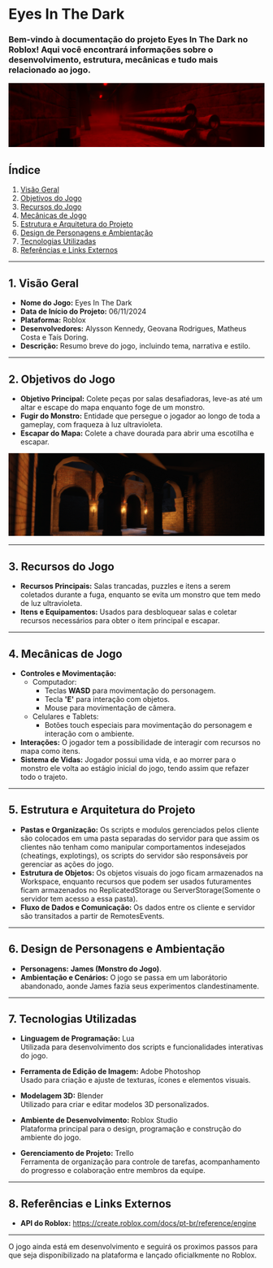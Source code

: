 # Eyes In The Dark

### Bem-vindo à documentação do projeto **Eyes In The Dark** no Roblox! Aqui você encontrará informações sobre o desenvolvimento, estrutura, mecânicas e tudo mais relacionado ao jogo.

<img src="Visuals/Red-Room.png">

## Índice

1. [Visão Geral](#1-visão-geral)
2. [Objetivos do Jogo](#2-objetivos-do-jogo)
3. [Recursos do Jogo](#3-recursos-do-jogo)
4. [Mecânicas de Jogo](#4-mecânicas-de-jogo)
5. [Estrutura e Arquitetura do Projeto](#5-estrutura-e-arquitetura-do-projeto)
6. [Design de Personagens e Ambientação](#6-design-de-personagens-e-ambientação)
7. [Tecnologias Utilizadas](#7-tecnologias-utilizadas)
8. [Referências e Links Externos](#8-referências-e-links-externos)

---

## 1. Visão Geral

- **Nome do Jogo:** Eyes In The Dark
- **Data de Início do Projeto:** 06/11/2024
- **Plataforma:** Roblox
- **Desenvolvedores:** Alysson Kennedy, Geovana Rodrigues, Matheus Costa e Taís Doring.
- **Descrição:** Resumo breve do jogo, incluindo tema, narrativa e estilo.

---

## 2. Objetivos do Jogo

- **Objetivo Principal:** Colete peças por salas desafiadoras, leve-as até um altar e escape do mapa enquanto foge de um monstro.
- **Fugir do Monstro:** Entidade que persegue o jogador ao longo de toda a gameplay, com fraqueza à luz ultravioleta.
- **Escapar do Mapa:** Colete a chave dourada para abrir uma escotilha e escapar.

<img src="Visuals/Medieval-Yard.png">

---

## 3. Recursos do Jogo

- **Recursos Principais:** Salas trancadas, puzzles e itens a serem coletados durante a fuga, enquanto se evita um monstro que tem medo de luz ultravioleta.
- **Itens e Equipamentos:** Usados para desbloquear salas e coletar recursos necessários para obter o item principal e escapar.

---

## 4. Mecânicas de Jogo

- **Controles e Movimentação:**
  - Computador:
    - Teclas **WASD** para movimentação do personagem.
    - Tecla **'E'** para interação com objetos.
    - Mouse para movimentação de câmera.
  - Celulares e Tablets:
    - Botões touch especiais para movimentação do personagem e interação com o ambiente.
- **Interações:** O jogador tem a possibilidade de interagir com recursos no mapa como itens.
- **Sistema de Vidas:** Jogador possui uma vida, e ao morrer para o monstro ele volta ao estágio inicial do jogo, tendo assim que refazer todo o trajeto.

---

## 5. Estrutura e Arquitetura do Projeto

- **Pastas e Organização:** Os scripts e modulos gerenciados pelos cliente são colocados em uma pasta separadas do servidor para que assim os clientes não tenham como manipular comportamentos indesejados (cheatings, explotings), os scripts do servidor são responsáveis por gerenciar as ações do jogo.
- **Estrutura de Objetos:** Os objetos visuais do jogo ficam armazenados na Workspace, enquanto recursos que podem ser usados futuramentes ficam armazenados no ReplicatedStorage ou ServerStorage(Somente o servidor tem acesso a essa pasta).
- **Fluxo de Dados e Comunicação:** Os dados entre os cliente e servidor são transitados a partir de RemotesEvents.

---

## 6. Design de Personagens e Ambientação

- **Personagens:** **James (Monstro do Jogo)**.
- **Ambientação e Cenários:** O jogo se passa em um laborátorio abandonado, aonde James fazia seus experimentos clandestinamente.

---

## 7. Tecnologias Utilizadas

- **Linguagem de Programação:** Lua  
  Utilizada para desenvolvimento dos scripts e funcionalidades interativas do jogo.

- **Ferramenta de Edição de Imagem:** Adobe Photoshop  
  Usado para criação e ajuste de texturas, ícones e elementos visuais.

- **Modelagem 3D:** Blender  
  Utilizado para criar e editar modelos 3D personalizados.

- **Ambiente de Desenvolvimento:** Roblox Studio  
  Plataforma principal para o design, programação e construção do ambiente do jogo.

- **Gerenciamento de Projeto:** Trello  
  Ferramenta de organização para controle de tarefas, acompanhamento do progresso e colaboração entre membros da equipe.

---

## 8. Referências e Links Externos

- **API do Roblox:** https://create.roblox.com/docs/pt-br/reference/engine
  
---

O jogo ainda está em desenvolvimento e seguirá os proximos passos para que seja disponibilizado na plataforma e lançado oficialkmente no Roblox. 
